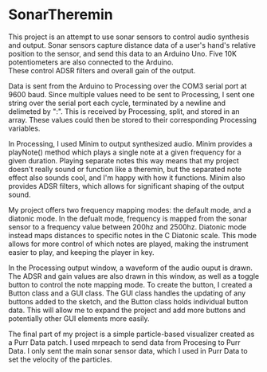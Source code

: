 # SonarTheremin
This project is an attempt to use sonar sensors to control audio synthesis and output. Sonar sensors capture distance data of a user's 
hand's relative position to the sensor, and send this data to an Arduino Uno. Five 10K potentiometers are also connected to the Arduino.  
These control ADSR filters and overall gain of the output. 

Data is sent from the Arduino to Processing over the COM3 serial port at 9600 baud.  Since multiple values need to be sent to Processing, 
I sent one string over the serial port each cycle, terminated by a newline and delimeted by ":".  This is received by Processing, split,
and stored in an array.  These values could then be stored to their corresponding Processing variables.

In Processing, I used Minim to output synthesized audio.  Minim provides a playNote() method which plays a single note at a given frequency
for a given duration.  Playing separate notes this way means that my project doesn't really sound or function like a theremin, but the 
separated note effect also sounds cool, and I'm happy with how it functions.  Minim also provides ADSR filters, which allows for 
significant shaping of the output sound.

My project offers two frequency mapping modes: the default mode, and a diatonic mode. In the defualt mode, frequency is mapped from the 
sonar sensor to a frequency value between 200hz and 2500hz. Diatonic mode instead maps distances to specific notes in the C Diatonic scale.
This mode allows for more control of which notes are played, making the instrument easier to play, and keeping the player in key.

In the Processing output window, a waveform of the audio ouput is drawn. The ADSR and gain values are also drawn in this window, as well as
a toggle button to control the note mapping mode. To create the button, I created a Button class and a GUI class.  The GUI class handles the updating of any buttons added to the sketch, and the Button class holds individual button data.  This will allow me to expand the project and add more buttons and potentially other GUI elements more easily.

The final part of my project is a simple particle-based visualizer created as a Purr Data patch.  I used mrpeach to send data from Procesing to Purr Data. I only sent the main sonar sensor data, which I used in Purr Data to set the velocity of the particles.
